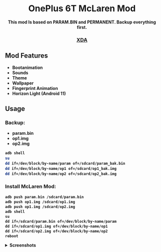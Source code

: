 <h1 align="center">OnePlus 6T McLaren Mod</h1>



<div align="center">
  <strong>This mod Is based on PARAM.BIN and PERMANENT. Backup everything first.</div>

<div align="center">
  <h3>
    <a href="https://forum.xda-developers.com/t/param-bin-oneplus6t-mclaren-mod-ar-fingerprint-animation-sound-wallpaper-bootanimation-horizon-light.3880486/">
      XDA
    </a>
  </h3>
</div>


## Mod Features

- Bootanimation
- Sounds
- Theme
- Wallpaper
- Fingerprint Animation
- Horizon Light (Android 11)


## Usage

### Backup:
- param.bin
- op1.img
- op2.img

```sh
adb shell
su
dd if=/dev/block/by-name/param of=/sdcard/param_bak.bin
dd if=/dev/block/by-name/op1 of=/sdcard/op1_bak.img
dd if=/dev/block/by-name/op2 of=/sdcard/op2_bak.img
 ```
### Install McLaren Mod:

```
adb push param.bin /sdcard/param.bin
adb push op1.img /sdcard/op1.img
adb push op1.img /sdcard/op2.img
adb shell
su
dd if=/sdcard/param.bin of=/dev/block/by-name/param
dd if=/sdcard/op1.img of=/dev/block/by-name/op1
dd if=/sdcard/op2.img of=/dev/block/by-name/op2
reboot
```

<details>  
<summary><strong>Screenshots</strong></summary>
<br>
<img width="70%" src="Screenshots/9.png" alt="OOS 9.x.x">
<br>
<img width="70%" src="Screenshots/10.png" alt="OOS 10.x.x">
<br>
<img width="70%" src="Screenshots/11.png" alt="OOS 11.x.x">
<br>
</details>